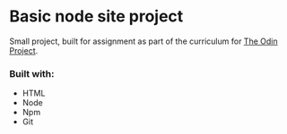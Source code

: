 # Basic node site project

Small project, built for assignment as part of the curriculum for [The Odin Project](https://www.theodinproject.com/).

### Built with: 
* HTML
* Node
* Npm
* Git
